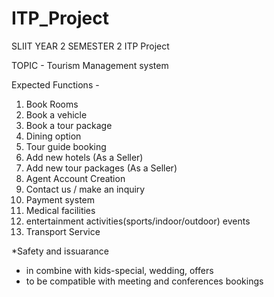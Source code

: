# ITP_Project
SLIIT YEAR 2 SEMESTER 2 ITP Project

TOPIC - Tourism Management system

Expected Functions - 
1) Book Rooms
2) Book a vehicle
3) Book a tour package 
4) Dining option 
5) Tour guide booking 
6) Add new hotels (As a Seller)
7) Add new tour packages (As a Seller)
8) Agent Account Creation 
9) Contact us / make an inquiry 
10) Payment system 
11) Medical facilities
12) entertainment activities(sports/indoor/outdoor) events
13) Transport Service



*Safety and issuarance


+ in combine with kids-special, wedding, offers
+ to be compatible with meeting and conferences bookings

